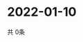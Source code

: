 # 2022-01-10
  共 0条

  <!-- BEGIN -->
  <!-- 最后更新时间Mon Jan 10 2022 21:03:43 GMT+0000 (Coordinated Universal Time) -->
  
  <!-- END -->
  
  